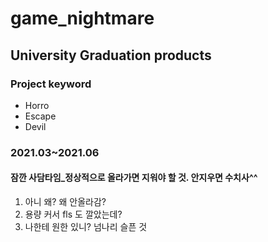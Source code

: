 # game_nightmare
## University Graduation products
### Project keyword
  - Horro
  - Escape
  - Devil
### 2021.03~2021.06
#### 잠깐 사담타임_정상적으로 올라가면 지워야 할 것. 안지우면 수치사^^
1. 아니 왜? 왜 안올라감?
2. 용량 커서 fls 도 깔았는데?
3. 나한테 원한 있니? 넘나리 슬픈 것
